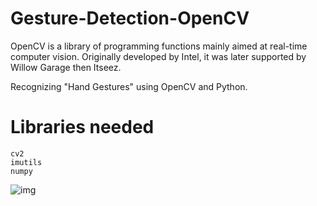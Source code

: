 # Gesture-Detection-OpenCV

OpenCV is a library of programming functions mainly aimed at real-time computer vision. 
Originally developed by Intel, it was later supported by Willow Garage then Itseez.

Recognizing "Hand Gestures" using OpenCV and Python.

# __Libraries needed__
```
cv2 
imutils
numpy
```
![img](https://miro.medium.com/max/1200/1*O5rRGGWEsc7zWNFyIQGunA.jpeg)
